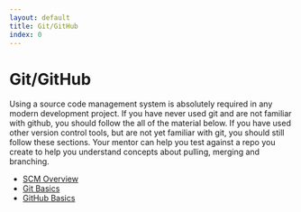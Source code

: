 ```yaml
---
layout: default
title: Git/GitHub 
index: 0
---
```


Git/GitHub
==========

Using a source code management system is absolutely required in any modern development project. If you have never used git and are not familiar with github, you should follow the all of the material below. If you have used other version control tools, but are not yet familiar with git, you should still follow these sections. Your mentor can help you test against a repo you create to help you understand concepts about pulling, merging and branching.

* <a href='{{ site.baseurl }}/modules/git/scm.html'>SCM Overview</a>
* <a href='{{ site.baseurl }}/modules/git/basics.html'>Git Basics</a>
* <a href='{{ site.baseurl }}/modules/git/github.html'>GitHub Basics</a>
